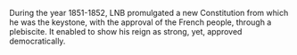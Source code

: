 During the year 1851-1852, LNB promulgated a new Constitution from which he was the keystone, with the approval of the French people, through a plebiscite. It enabled to show his reign as strong, yet, approved democratically.